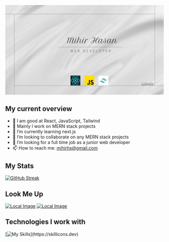 [![Local Image](images/banner.png)](https://www.linkedin.com/in/mihir-hasan-130767283)


## My current overview
- 🔭 I am good at React, JavaScript, Tailwind
- 🔭 Mainly I work on MERN stack projects
- 🌱 I’m currently learning next.js
- 👯 I’m looking to collaborate on any MERN stack projects
- 🤔 I’m looking for a full time job as a junior web developer
- 📫 How to reach me: mihirhx@gmail.com

## My Stats 
[![GitHub Streak](https://github-readme-streak-stats.herokuapp.com?user=mihir-x&theme=transparent)](https://git.io/streak-stats)


## Look Me Up
[![Local Image](https://img.shields.io/badge/LinkedIn-0077B5?style=for-the-badge&logo=linkedin&logoColor=white)](https://www.linkedin.com/in/mihir-hasan-130767283)
[![Local Image](https://img.shields.io/badge/Facebook-1877F2?style=for-the-badge&logo=facebook&logoColor=white)](https://www.facebook.com/T.X.mihir)



## Technologies I work with
[![My Skills](https://skillicons.dev/icons?i=react,js,tailwind,html,css,firebase,mongodb,express,nodejs,)](https://skillicons.dev)



